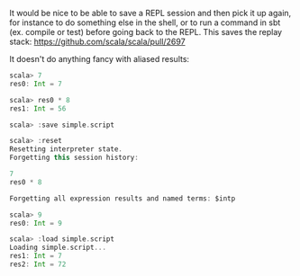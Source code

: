 It would be nice to be able to save a REPL session and then pick it up again, for instance to do something else in the shell, or to run a command in sbt (ex. compile or test) before going back to the REPL.
This saves the replay stack:
https://github.com/scala/scala/pull/2697

It doesn't do anything fancy with aliased results:

```scala
scala> 7
res0: Int = 7

scala> res0 * 8
res1: Int = 56

scala> :save simple.script

scala> :reset
Resetting interpreter state.
Forgetting this session history:

7
res0 * 8

Forgetting all expression results and named terms: $intp

scala> 9
res0: Int = 9

scala> :load simple.script
Loading simple.script...
res1: Int = 7
res2: Int = 72
```
